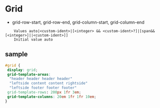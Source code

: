 # Grid

* grid-row-start, grid-row-end, grid-column-start, grid-column-end

```text
    Values auto|<custom-ident>|[<integer> && <custom-ident>?]|[span&&[<integer>]||<custom-ident>]]
    Initial value auto
```

## sample

```css
#grid {
 display: grid;
 grid-template-areas:
  "header header header header"
  "leftside content content rightside"
  "leftside footer footer footer"
 grid-template-rows: 200px 1fr 3em;
 grid-template-columns: 20em 1fr 1fr 10em;
}
```
